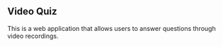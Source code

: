 ## Video Quiz

This is a web application that allows users to answer questions through video recordings.

